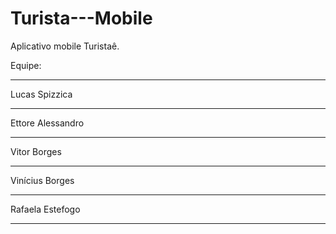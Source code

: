 # Turista---Mobile
Aplicativo mobile Turistaê.

Equipe: <hr>
Lucas Spizzica<hr>
Ettore Alessandro<hr>
Vitor Borges<hr>
Vinícius Borges<hr>
Rafaela Estefogo<hr>

